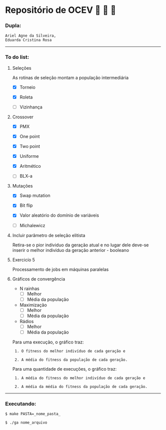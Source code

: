 # Repositório de OCEV  :seedling: :leaves: :deciduous_tree:

### Dupla:
    Ariel Agne da Silveira,
    Eduarda Cristina Rosa

---

### To do list:
   
1. Seleções
      
      As rotinas de seleção montam a população intermediária

      - [X] Torneio

      - [X] Roleta

      - [ ] Vizinhança

2. Crossover 

    - [X] PMX

    - [X] One point

    - [X] Two point
    
    - [X] Uniforme 
    
    - [X] Aritmético
    
    - [ ] BLX-a

3. Mutações 

    - [X] Swap mutation

    - [X] Bit flip

    - [X] Valor aleatório do domínio de variáveis

    - [ ] Michalewicz

4.  Incluir parâmetro de seleção elitista 

    Retira-se o pior individuo da geração atual e no lugar dele deve-se inserir o melhor indivíduo da geração anterior - booleano

5. Exercicío 5 
    
    Processamento de jobs em máquinas paralelas

6. Gráficos de convergência 

    * N rainhas
        - [ ] Melhor
        - [ ] Média da população
 
    * Maximização
        - [ ] Melhor
        - [ ] Média da população

    * Rádios
        - [ ] Melhor
        - [ ] Média da população
        
    Para uma execução, o gráfico traz:

        1. O fitness do melhor indivíduo de cada geração e 

        2. A média do fitness da população de cada geração.

    Para uma quantidade de execuções, o gráfico traz:

        1. A média do fitness do melhor indivíduo de cada geração e 

        2. A média da média do fitness da população de cada geração.

---

### Executando:

`$ make PASTA=_nome_pasta_`

`$ ./ga nome_arquivo`